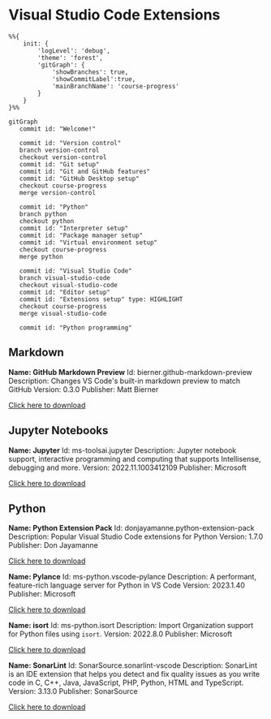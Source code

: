 # Visual Studio Code Extensions

```mermaid
%%{
    init: {
        'logLevel': 'debug',
        'theme': 'forest',
        'gitGraph': {
            'showBranches': true,
            'showCommitLabel':true,
            'mainBranchName': 'course-progress'
        }
    }
}%%

gitGraph
   commit id: "Welcome!"

   commit id: "Version control"
   branch version-control
   checkout version-control
   commit id: "Git setup"
   commit id: "Git and GitHub features"
   commit id: "GitHub Desktop setup"
   checkout course-progress
   merge version-control

   commit id: "Python"
   branch python
   checkout python
   commit id: "Interpreter setup"
   commit id: "Package manager setup"
   commit id: "Virtual environment setup"
   checkout course-progress
   merge python

   commit id: "Visual Studio Code"
   branch visual-studio-code
   checkout visual-studio-code
   commit id: "Editor setup"
   commit id: "Extensions setup" type: HIGHLIGHT
   checkout course-progress
   merge visual-studio-code

   commit id: "Python programming"
```

## Markdown

**Name: GitHub Markdown Preview**
Id: bierner.github-markdown-preview
Description: Changes VS Code's built-in markdown preview to match GitHub
Version: 0.3.0
Publisher: Matt Bierner

[Click here to download](https://marketplace.visualstudio.com/items?itemName=bierner.github-markdown-preview)

## Jupyter Notebooks

**Name: Jupyter**
Id: ms-toolsai.jupyter
Description: Jupyter notebook support, interactive programming and computing that supports Intellisense, debugging and more.
Version: 2022.11.1003412109
Publisher: Microsoft

[Click here to download](https://marketplace.visualstudio.com/items?itemName=ms-toolsai.jupyter)

## Python

**Name: Python Extension Pack**
Id: donjayamanne.python-extension-pack
Description: Popular Visual Studio Code extensions for Python
Version: 1.7.0
Publisher: Don Jayamanne

[Click here to download](https://marketplace.visualstudio.com/items?itemName=donjayamanne.python-extension-pack)

**Name: Pylance**
Id: ms-python.vscode-pylance
Description: A performant, feature-rich language server for Python in VS Code
Version: 2023.1.40
Publisher: Microsoft

[Click here to download](https://marketplace.visualstudio.com/items?itemName=ms-python.vscode-pylance)

**Name: isort**
Id: ms-python.isort
Description: Import Organization support for Python files using `isort`.
Version: 2022.8.0
Publisher: Microsoft

[Click here to download](https://marketplace.visualstudio.com/items?itemName=ms-python.isort)

**Name: SonarLint**
Id: SonarSource.sonarlint-vscode
Description: SonarLint is an IDE extension that helps you detect and fix quality issues as you write code in C, C++, Java, JavaScript, PHP, Python, HTML and TypeScript.
Version: 3.13.0
Publisher: SonarSource

[Click here to download](https://marketplace.visualstudio.com/items?itemName=SonarSource.sonarlint-vscode)
